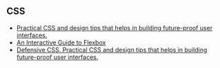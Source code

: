 ## CSS
* [Practical CSS and design tips that helps in building future-proof user interfaces.](https://defensivecss.dev/)
* [An Interactive Guide to Flexbox](https://www.joshwcomeau.com/css/interactive-guide-to-flexbox/)
* [Defensive CSS. Practical CSS and design tips that helps in building future-proof user interfaces.](https://defensivecss.dev/)
